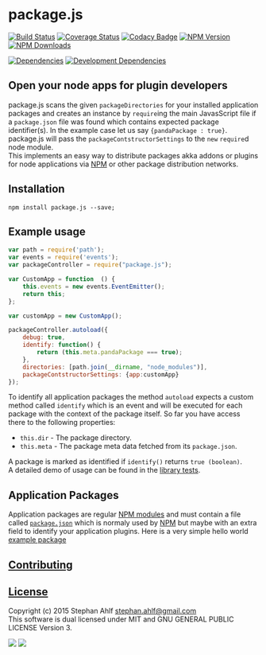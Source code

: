 # package.js
[![Build Status](http://img.shields.io/travis/s-a/package.js.svg)](https://travis-ci.org/s-a/package.js) 
[![Coverage Status](https://coveralls.io/repos/s-a/package.js/badge.svg)](https://coveralls.io/r/s-a/package.js) 
[![Codacy Badge](https://www.codacy.com/project/badge/aa693627f7f2424db1fa0cc2871f1aa5)](https://www.codacy.com/app/stephanahlf/package-js) 
[![NPM Version](http://img.shields.io/npm/v/package.js.svg?style=flat)](https://www.npmjs.org/package/package.js) 
[![NPM Downloads](https://img.shields.io/npm/dm/package.js.svg)](https://www.npmjs.org/package/package.js)  

[![Dependencies](https://img.shields.io/david/s-a/package.js.svg)](https://www.npmjs.org/package/package.js)
[![Development Dependencies](https://img.shields.io/david/dev/s-a/package.js.svg)](https://www.npmjs.org/package/package.js)

## Open your node apps for plugin developers
package.js scans the given ```packageDirectories``` for your installed application packages and creates an instance by ```require```ing the main JavasScript file if a ```package.json``` file was found which contains expected package identifier(s). In the example case let us say ```{pandaPackage : true}```.
package.js will pass the ```packageContstructorSettings``` to the ```new``` ```require```d node module.  
This implements an easy way to distribute packages akka addons or plugins for node applications via [NPM](https://npmjs.com) or other package distribution networks.  


## Installation
```shell
npm install package.js --save;
```  

## Example usage
```javascript
var path = require('path');
var events = require('events');
var packageController = require("package.js");

var CustomApp = function  () {
	this.events = new events.EventEmitter();
	return this;
};

var customApp = new CustomApp();

packageController.autoload({
	debug: true,
	identify: function() {
		return (this.meta.pandaPackage === true);
	},
	directories: [path.join(__dirname, "node_modules")],
	packageContstructorSettings: {app:customApp}
});
```
To identify all application packages the method ```autoload``` expects a custom method called ```identify``` which is an event and will be executed for each package with the context of the package itself. So far you have access there to the following properties: 
 - ```this.dir``` - The package directory.
 - ```this.meta``` - The package meta data fetched from its ```package.json```.  

A package is marked as identified if ```identify()``` returns ```true (boolean)```.  
A detailed demo of usage can be found in the [library tests](/test/main.js). 

## Application Packages 
Application packages are regular [NPM modules](https://docs.npmjs.com/getting-started/creating-node-modules) and must contain a file called [```package.json```](https://docs.npmjs.com/files/package.json) which is normaly used by [NPM](https://npmjs.com) but maybe with an extra field to identify your application plugins. Here is a very simple hello world [example package](/test-packages/package-1/)

## [Contributing](/CONTRIBUTING.md)

## [License](/LICENSE.md)
Copyright (c) 2015 Stephan Ahlf <stephan.ahlf@gmail.com>  
This software is dual licensed under MIT and GNU GENERAL PUBLIC LICENSE Version 3.  

[<img src="https://s-a.github.io/license/img/mit.svg" />](/LICENSE.md#mit "Massachusetts Institute of Technology (MIT)") 
[<img src="https://s-a.github.io/license/img/gpl-3.0.svg" />](/LICENSE.md#gpl-30 "GNU GENERAL PUBLIC LICENSE Version 3")